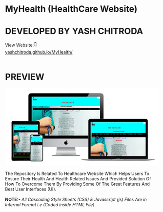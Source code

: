 # MyHealth (HealthCare Website)
# DEVELOPED BY YASH CHITRODA
View Website:👇 
<br>
<a href="https://yashchitroda.github.io/MyHealth/">yashchitroda.github.io/MyHealth/</a><br><br>
# PREVIEW
<img src="https://github.com/yashchitroda/MyHealth/blob/main/myhealth preview.jpg">

The Repository Is Related To Healthcare Website Which Helps Users To Ensure Their Health And Health Related Issues And Provided Solution Of How To Overcome Them By Providing Some Of The Great Features And Best User Interfaces (UI).<br><br>
<strong>NOTE:-</strong> <em>All Cascading Style Sheets (CSS) & Javascript (js) Files Are in Internal Format i.e (Coded inside HTML File)</em>
